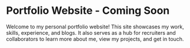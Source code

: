 # Portfolio Website - Coming Soon

Welcome to my personal portfolio website! This site showcases my work, skills, experience, and blogs. It also serves as a hub for recruiters and collaborators to learn more about me, view my projects, and get in touch.